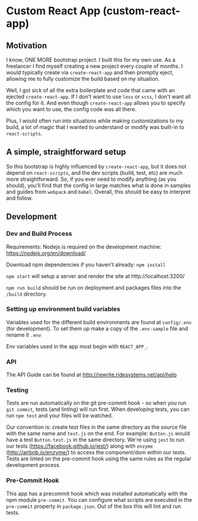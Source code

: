 # Custom React App (custom-react-app) #

## Motivation

I know, ONE MORE bootstrap project. I built this for my own use. As a freelancer I find myself creating a new project every couple of months. I would typically create via `create-react-app` and then promptly eject, allowing me to fully customize the build based on my situation.

Well, I got sick of all the extra boilerplate and code that came with an ejected `create-react-app`. If I don't want to use `less` or `scss`, I don't want all the config for it. And even though `create-react-app` allows you to specify which you want to use, the config code was all there.

Plus, I would often run into situations while making customizations to my build, a lot of magic that I wanted to understand or modify was built-in to `react-scripts`.

## A simple, straightforward setup

So this bootstrap is highly influenced by `create-react-app`, but it does not depend on `react-scripts`, and the dev scripts (build, test, etc) are much more straightforward. So, if you ever need to modify anything (as you should), you'll find that the config in large matches what is done in samples and guides from `webpack` and `babel`. Overall, this should be easy to interpret and follow.

## Development ##

### Dev and Build Process ###

Requirements: Nodejs is required on the development machine: https://nodejs.org/en/download/

Download npm dependencies if you haven't already: `npm install`

`npm start` will setup a server and render the site at http://localhost:3200/

`npm run build` should be run on deployment and packages files into the `/build` directory.

### Setting up environment build variables ###

Variables used for the different build environments are found at `config/.env` (for development). To set them up make a copy of the `.env-sample` file and rename it `.env`

Env variables used in the app must begin with `REACT_APP_`.

### API ###

The API Guide can be found at http://rewrite.ridesystems.net/api/help

### Testing ###

Tests are run automatically on the git pre-commit hook - so when you run `git commit`, tests (and linting) will run first. When developing tests, you can run `npm test` and your files will be watched.

Our convention is: create test files in the same directory as the source file with the same name and `test.js` on the end. For example: `Button.js` would have a test `Button.test.js` in the same directory. We're using `jest` to run our tests (https://facebook.github.io/jest/) along with `enzyme` (http://airbnb.io/enzyme/) to access the component/dom within our tests. Tests are linted on the pre-commit hook using the same rules as the regular development process.

### Pre-Commit Hook

This app has a precommit hook which was installed automatically with the npm module `pre-commit`. You can configure what scripts are executed in the `pre-commit` property in `package.json`. Out of the box this will lint and run tests.
